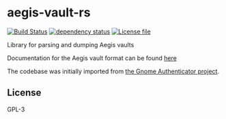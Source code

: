 # aegis-vault-rs
[![Build Status](https://github.com/louib/aegis-vault-rs/actions/workflows/merge.yml/badge.svg?branch=main)](https://github.com/louib/aegis-vault-rs/actions/workflows/merge.yml)
[![dependency status](https://deps.rs/repo/github/louib/aegis-vault-rs/status.svg)](https://deps.rs/repo/github/louib/aegis-vault-rs)
[![License file](https://img.shields.io/github/license/louib/aegis-vault-rs)](https://github.com/louib/aegis-vault-rs/blob/main/LICENSE)

Library for parsing and dumping Aegis vaults

Documentation for the Aegis vault format can be found [here](https://github.com/beemdevelopment/Aegis/blob/master/docs/vault.md)

The codebase was initially imported from [the Gnome Authenticator project](https://gitlab.gnome.org/World/Authenticator/-/blob/03381747ecfd73cff50cda574e7bdbebab183ba8/src/backup/aegis.rs).

## License

GPL-3

